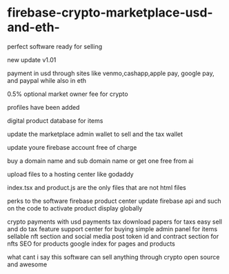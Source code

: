 # firebase-crypto-marketplace-usd-and-eth-


perfect software ready for selling

new update v1.01

payment in usd through sites like venmo,cashapp,apple pay, google pay, and paypal while also in eth 

0.5% optional market owner fee for crypto 

profiles have been added 

digital product database for items 



update the marketplace admin wallet to sell and the tax wallet

update youre firebase account free of charge

buy a domain name and sub domain name or get one free from ai

upload files to a hosting center like godaddy

index.tsx and product.js are the only files that are not html files

perks to the software firebase product center update firebase api and such on the code to activate product display globally

crypto payments with usd payments tax download papers for taxs easy sell and do tax feature support center for buying simple admin panel for items sellable nft section and social media post token id and contract section for nfts SEO for products google index for pages and products

what cant i say this software can sell anything through crypto open source and awesome
